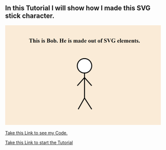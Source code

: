 
## In this Tutorial I will show how I made this SVG stick character.

![bob](bob.png)

[Take this Link to see my Code.](SVG.html)

[Take this Link to start the Tutorial](tutorial.md)
